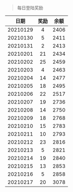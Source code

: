 > 每日登陆奖励


| 日期 |  奖励 | 余额 | 
|:----:|:----:|:----:|
| 20210129 |4  | 2406 |
| 20210130 |5  | 2411 |
| 20210131 |2  | 2413 |
| 20210201 |21  | 2434 |
| 20210202 |25  | 2459 |
| 20210203 |4  | 2463 |
| 20210204 |14  | 2477 |
| 20210205 |18  | 2495 |
| 20210206 |22  | 2517 |
| 20210207 |19  | 2736 |
| 20210208 |14  | 2750 |
| 20210209 |18  | 2768 |
| 20210210 |15  | 2783 |
| 20210211 |10  | 2793 |
| 20210212 |23  | 2816 |
| 20210213 |5  | 2821 |
| 20210214 |19  | 2840 |
| 20210215 |13  | 2853 |
| 20210216 |5  | 2858 |
| 20210217 |20  | 3078 |

